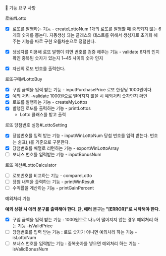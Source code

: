 🚀 기능 요구 사항

로또#Lotto

- [x] 로또를 발행하는 기능 - createLottoNum
      1개의 로또를 발행할 때 중복되지 않는 6개의 숫자를 뽑는다.
      자동생성 되는 클래스와 테스트를 위해서 생성자로 초기화 해주는 기능을 따로 구현
      오름차순으로 정렬한다.

- [x] 생성자를 이용해 로또 발행이 되면 번호를 검증 해주는 기능 - validate
      6자리 인지 확인
      중복된 숫자가 있는지
      1~45 사이의 숫자 인지

- [x] 자신의 로또 번호를 출력한다.

로또구매#LottoBuy

- [x] 구입 금액을 입력 받는 기능 - inputPurchasePrice
      로또 한장당 1000원이다.
- [x] 예외 처리 -validate
      1000원으로 떨어지지 않을 시 예외처리
      숫자인지 확인
- [x] 로또를 발행하는 기능 - createMyLottos
- [x] 발행된 로또를 출력하는 기능 - printLottos
  - Lotto 클래스를 받고 출력

로또 당첨번호 설정#LottoSetting

- [x] 당첨번호를 입력 받는 기능 - inputWinLottoNum
      당첨 번호를 입력 받는다. 번호는 쉼표(,)를 기준으로 구분한다.
- [x] 당첨번호를 배열로 리턴하는 기능 - exportWinLottoArray
- [ ] 보너스 번호를 입력받는 기능 - inputBonusNum

로또 계산#LottoCalculator

- [ ] 로또번호를 비교하는 기능 - compareLotto
- [ ] 당첨 내역을 출력하는 기능 - printWinResult
- [ ] 수익률을 계산하는 기능 - printGainPercent

예외처리 기능

**예외 상황 시 에러 문구를 출력해야 한다. 단, 에러 문구는 "[ERROR]"로 시작해야 한다.**

- [x] 구입 금액을 입력 받는 기능 : 1000원으로 나누어 떨어지지 않는 경우 예외처리 하는 기능 -isValidPrice
- [ ] 당첨번호를 입력 받는 기능 : 로또 숫자가 아니면 예외처리 하는 기능 - isLottoNum
- [ ] 보너스 번호를 입력받는 기능 : 중복숫자를 넣으면 예외처리 하는 기능 - isValidBonusNum
